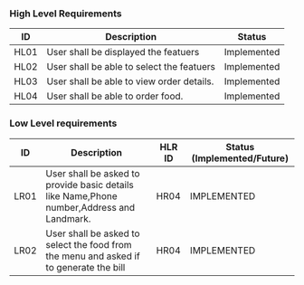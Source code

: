 ### High Level Requirements

| ID | Description | Status |
| --- | --- | --- |
| HL01 | User shall be displayed the featuers | Implemented |
| HL02 | User shall be able to select the featuers | Implemented |
| HL03 | User shall be able to view order details. | Implemented |
| HL04 | User shall be able to order food. | Implemented |

### Low Level requirements

| ID | Description | HLR ID | Status (Implemented/Future) |
| ------ | --------- | ------ | ----- |
| LR01 | User shall be asked to provide basic details like Name,Phone number,Address and Landmark.| HR04 |  IMPLEMENTED  |
| LR02 | User shall be asked to select the food from the menu and asked if to generate the bill| HR04 |  IMPLEMENTED  |